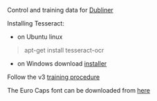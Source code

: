 Control and training data for [Dubliner](https://github.com/cmdrmacarye/dubliner)

Installing Tesseract:

* on Ubuntu linux

>apt-get install tesseract-ocr

* on Windows download [installer](https://code.google.com/p/tesseract-ocr/downloads/detail?name=tesseract-ocr-setup-3.02.02.exe&can=2&q=)


Follow the v3 [training procedure](https://code.google.com/p/tesseract-ocr/wiki/TrainingTesseract3) 

The Euro Caps font can be downloaded from [here](http://dl.dafont.com/dl/?f=euro_caps) 
